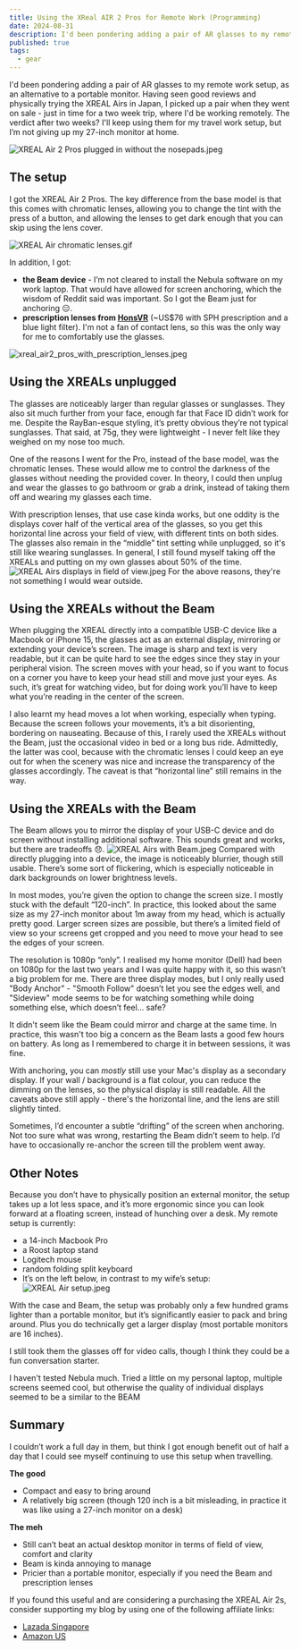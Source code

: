 ```yaml
---
title: Using the XReal AIR 2 Pros for Remote Work (Programming)
date: 2024-08-31
description: I'd been pondering adding a pair of AR glasses to my remote work setup, as an alternative to a portable monitor. Having seen good reviews and physically trying the XREAL Airs in Japan, I picked up a pair recently. Here's how it went...
published: true
tags:
  - gear
---
```

I'd been pondering adding a pair of AR glasses to my remote work setup, as an alternative to a portable monitor. Having seen good reviews and physically trying the XREAL Airs in Japan, I picked up a pair when they went on sale - just in time for a two week trip, where I'd be working remotely. The verdict after two weeks? I'll keep using them for my travel work setup, but I’m not giving up my 27-inch monitor at home.

![XREAL Air 2 Pros plugged in without the nosepads.jpeg](./XREAL_Air_2_Pros_plugged_in_without_the_nosepads.jpeg)

## The setup
I got the XREAL Air 2 Pros. The key difference from the base model is that this comes with chromatic lenses, allowing you to change the tint with the press of a button, and allowing the lenses to get dark enough that you can skip using the lens cover.

![XREAL Air chromatic lenses.gif](./XREAL_Air_chromatic_lenses.gif)

In addition, I got:
- **the Beam device** - I’m not cleared to install the Nebula software on my work laptop. That would have allowed for screen anchoring, which the wisdom of Reddit said was important. So I got the Beam just for anchoring 😑.
- **prescription lenses from [HonsVR](https://honsvr.com/product/oculus-quest-2-prescription-lens-adapter/?gad_source=1&gclid=Cj0KCQjw28W2BhC7ARIsAPerrcLYM1RZBwfY9rxZkdQlTJuISora-S-vfdDIpMx0emgGkGgoRquoPhMaAhSvEALw_wcB)** (~US$76 with SPH prescription and a blue light filter). I'm not a fan of contact lens, so this was the only way for me to comfortably use the glasses.

![xreal_air2_pros_with_prescription_lenses.jpeg](./xreal_air2_pros_with_prescription_lenses.jpeg)
## Using the XREALs unplugged

The glasses are noticeably larger than regular glasses or sunglasses. They also sit much further from your face, enough far that Face ID didn’t work for me. Despite the RayBan-esque styling, it’s pretty obvious they’re not typical sunglasses. That said, at 75g, they were lightweight - I never felt like they weighed on my nose too much.

One of the reasons I went for the Pro, instead of the base model, was the chromatic lenses. These would allow me to control the darkness of the glasses without needing the provided cover. In theory, I could then unplug and wear the glasses to go bathroom or grab a drink, instead of taking them off and wearing my glasses each time.

With prescription lenses, that use case kinda works, but one oddity is the displays cover half of the vertical area of the glasses, so you get this horizontal line across your field of view, with different tints on both sides. The glasses also remain in the “middle” tint setting while unplugged, so it's still like wearing sunglasses. In general, I still found myself taking off the XREALs and putting on my own glasses about 50% of the time. ![XREAL Airs displays in field of view.jpeg](./XREAL_Airs_displays_in_field_of_view.jpeg)
For the above reasons, they're not something I would wear outside.
## Using the XREALs without the Beam

When plugging the XREAL directly into a compatible USB-C device like a Macbook or iPhone 15, the glasses act as an external display, mirroring or extending your device’s screen. The image is sharp and text is very readable, but it can be quite hard to see the edges since they stay in your peripheral vision. The screen moves with your head, so if you want to focus on a corner you have to keep your head still and move just your eyes. As such, it’s great for watching video, but for doing work you’ll have to keep what you’re reading in the center of the screen.

I also learnt my head moves a lot when working, especially when typing. Because the screen follows your movements, it’s a bit disorienting, bordering on nauseating. Because of this, I rarely used the XREALs without the Beam, just the occasional video in bed or a long bus ride. Admittedly, the latter was cool, because with the chromatic lenses I could keep an eye out for when the scenery was nice and increase the transparency of the glasses accordingly. The caveat is that “horizontal line” still remains in the way.

## Using the XREALs with the Beam
The Beam allows you to mirror the display of your USB-C device and do screen without installing additional software. This sounds great and works, but there are tradeoffs 😞. ![XREAL Airs with Beam.jpeg](./XREAL_Airs_with_Beam.jpeg)
Compared with directly plugging into a device, the image is noticeably blurrier, though still usable. There’s some sort of flickering, which is especially noticeable in dark backgrounds on lower brightness levels.

In most modes, you’re given the option to change the screen size. I mostly stuck with the default “120-inch”. In practice, this looked about the same size as my 27-inch monitor about 1m away from my head, which is actually pretty good. Larger screen sizes are possible, but there’s a limited field of view so your screens get cropped and you need to move your head to see the edges of your screen.

The resolution is 1080p “only”. I realised my home monitor (Dell) had been on 1080p for the last two years and I was quite happy with it, so this wasn’t a big problem for me. There are three display modes, but I only really used "Body Anchor" - "Smooth Follow" doesn’t let you see the edges well, and "Sideview" mode seems to be for watching something while doing something else, which doesn’t feel… safe?

It didn't seem like the Beam could mirror and charge at the same time. In practice, this wasn't too big a concern as the Beam lasts a good few hours on battery. As long as I remembered to charge it in between sessions, it was fine.

With anchoring, you can _mostly_ still use your Mac's display as a secondary display. If your wall / background is a flat colour, you can reduce the dimming on the lenses, so the physical display is still readable. All the caveats above still apply - there's the horizontal line, and the lens are still slightly tinted.

Sometimes, I’d encounter a subtle “drifting” of the screen when anchoring. Not too sure what was wrong, restarting the Beam didn’t seem to help. I’d have to occasionally re-anchor the screen till the problem went away.

## Other Notes
Because you don’t have to physically position an external monitor, the setup takes up a lot less space, and it’s more ergonomic since you can look forward at a floating screen, instead of hunching over a desk. My remote setup is currently:
- a 14-inch Macbook Pro
- a Roost laptop stand
- Logitech mouse
- random folding split keyboard
- It’s on the left below, in contrast to my wife’s setup: ![XREAL Air setup.jpeg](./XREAL_Air_setup.jpeg)

With the case and Beam, the setup was probably only a few hundred grams lighter than a portable monitor, but it’s significantly easier to pack and bring around. Plus you do technically get a larger display (most portable monitors are 16 inches).

I still took them the glasses off for video calls, though I think they could be a fun conversation starter.

I haven't tested Nebula much. Tried a little on my personal laptop, multiple screens seemed cool, but otherwise the quality of individual displays seemed to be a similar to the BEAM

## Summary

I couldn’t work a full day in them, but think I got enough benefit out of half a day that I could see myself continuing to use this setup when travelling.

**The good**
- Compact and easy to bring around
- A relatively big screen (though 120 inch is a bit misleading, in practice it was like using a 27-inch monitor on a desk)

**The meh** 
- Still can’t beat an actual desktop monitor in terms of field of view, comfort and clarity
- Beam is kinda annoying to manage
- Pricier than a portable monitor, especially if you need the Beam and prescription lenses

If you found this useful and are considering a purchasing the XREAL Air 2s, consider supporting my blog by using one of the following affiliate links:
- [Lazada Singapore](https://s.lazada.sg/s.1WjQN?cc)
- [Amazon US](https://amzn.to/3MlbT1c)




